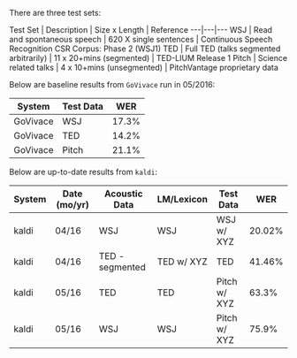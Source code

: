 There are three test sets:

Test Set | Description | Size x Length | Reference
---|---|---
WSJ | Read and spontaneous speech |  620 X single sentences | Continuous Speech Recognition CSR Corpus: Phase 2 (WSJ1)
TED | Full TED (talks segmented arbitrarily) | 11 x 20+mins (segmented) | TED-LIUM Release 1
Pitch | Science related talks | 4 x 10+mins (unsegmented) | PitchVantage proprietary data

Below are baseline results from `GoVivace` run in 05/2016:

System | Test Data | WER
|---|---|---
GoVivace | WSJ | 17.3%
GoVivace | TED | 14.2%
GoVivace | Pitch | 21.1%


Below are up-to-date results from `kaldi`:

System | Date (mo/yr) | Acoustic Data | LM/Lexicon | Test Data | WER
---|---|---|---|---|---
kaldi | 04/16 | WSJ | WSJ | WSJ w/ XYZ | 20.02%
kaldi | 04/16 | TED - segmented | TED w/ XYZ | TED | 41.46%
kaldi | 05/16 | TED | TED | Pitch w/ XYZ | 63.3%
kaldi | 05/16 | WSJ | WSJ | Pitch w/ XYZ | 75.9%